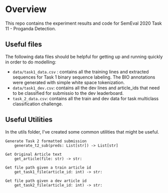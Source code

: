 # Overview
This repo contains the experiment results and code for SemEval 2020 Task 11 -
Proganda Detection. 

## Useful files
The following data files should be helpful for getting up and running quickly
in order to do modelling:
- `data/task1_data.csv` : contains all the training lines and extracted sequences for Task 1 binary sequence labeling. The BIO annotations were generated with simple white space tokenization.
- `data/task1_dev.csv`: contains all the dev lines and article_ids that need
to be classified for submissio to the dev leaderboard.
- `task_2_data.csv`: contains all the train and dev data for task multiclass 
classification challenge. 

## Useful Utilities
In the utils folder, I've created some common utilities that might be useful.

```
Generate Task 2 formatted submission
    generate_t2_sub(preds: List[str]) -> List[str]

Get Original Article text
    get_article(file: str) -> str:

Get file path given a train article id
    get_task1_file(article_id: int) -> str:

Get file path given a dev article id
    get_task2_file(article_id: int) -> str:
```
